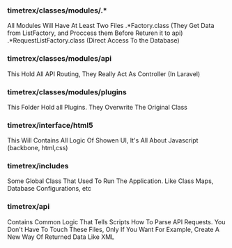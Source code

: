 
### timetrex/classes/modules/.* 
All Modules Will Have At Least Two Files 
.*Factory.class (They Get Data from ListFactory, and Proccess them Before Returen it to api) 
.*RequestListFactory.class (Direct Access To the Database)

### timetrex/classes/modules/api
This Hold All API Routing, They Really Act As Controller (In Laravel) 


### timetrex/classes/modules/plugins
This Folder Hold all Plugins. They Overwrite The Original Class

### timetrex/interface/html5 
This Will Contains All Logic Of Showen UI, It's All About Javascript (backbone, html,css)

### timetrex/includes
Some Global Class That Used To Run The Application.
Like Class Maps, Database Configurations, etc

### timetrex/api
Contains Common Logic That Tells Scripts How To Parse API Requests.
You Don't Have To Touch These Files, Only If You Want For Example, Create A New Way Of Returned Data Like XML 